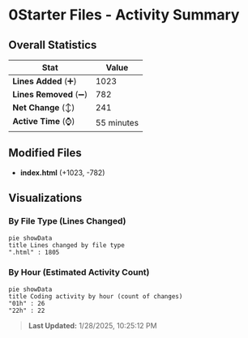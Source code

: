 # 0Starter Files - Activity Summary 

## Overall Statistics

| Stat                   | Value                                                             |
| ---------------------- | ----------------------------------------------------------------- |
| **Lines Added** (➕)   | 1023                                          |
| **Lines Removed** (➖) | 782                                        |
| **Net Change** (↕)    | 241                |
| **Active Time** (⌚)   | 55 minutes |


## Modified Files
- **index.html** (+1023, -782)

## Visualizations

### By File Type (Lines Changed)

```mermaid
pie showData
title Lines changed by file type
".html" : 1805
```

### By Hour (Estimated Activity Count)

```mermaid
pie showData
title Coding activity by hour (count of changes)
"01h" : 26
"22h" : 22
```


> **Last Updated:** 1/28/2025, 10:25:12 PM